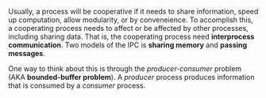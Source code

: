 

Usually, a process will be cooperative if it needs to share information, speed up computation, allow modularity, or by conveneience. To accomplish this, a cooperating process needs to affect or be affected by other processes, including sharing data. That is, the cooperating process need **interprocess communication**. Two models of the IPC is **sharing memory** and **passing messages**.

One way to think about this is through the *producer-consumer* problem (AKA **bounded-buffer problem**). A *producer* process produces information that is consumed by a *consumer* process.